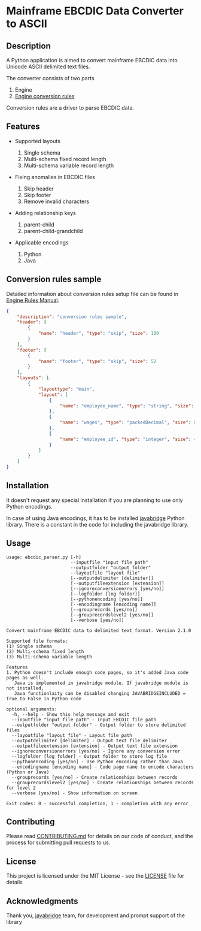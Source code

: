 # Mainframe EBCDIC Data Converter to ASCII

## Description
A Python application is aimed to convert mainframe EBCDIC data into Unicode ASCII delimited text files. 

The converter consists of two parts
1. Engine
2. [Engine conversion rules](https://github.com/larandvit/ebcdic-parser/blob/master/docs/engine_rules_manual.md)
 
Conversion rules are a driver to parse EBCDIC data.

## Features

* Supported layouts
    1. Single schema
    2. Multi-schema fixed record length
    3. Multi-schema variable record length
 
* Fixing anomalies in EBCDIC files
    1. Skip header
    2. Skip footer
    3. Remove invalid characters
  
* Adding relationship keys
    1. parent-child
    2. parent-child-grandchild
     
* Applicable encodings
    1. Python
    2. Java

## Conversion rules sample
Detailed information about conversion rules setup file can be found in [Engine Rules Manual](https://github.com/larandvit/ebcdic-parser/blob/master/docs/engine_rules_manual.md).
```json
{
    "description": "conversion rules sample",
    "header": [
        {
            "name": "header", "type": "skip", "size": 100
        }
    ],
    "footer": [
        {
            "name": "footer", "type": "skip", "size": 52
        }
    ],
    "layouts": [
        {
            "layouttype": "main",
            "layout": [
                {
                    "name": "employee_name", "type": "string", "size": 55
                },
                {
                    "name": "wages", "type": "packedDecimal", "size": 8
                },
                {
                    "name": "employee_id", "type": "integer", "size": 4
                }
            ]
        }
    ]
}
```

## Installation
It doesn't request any special installation if you are planning to use only Python encodings.

In case of using Java encodings, it has to be installed [javabridge](https://pypi.org/project/javabridge/) Python library. There is a constant in the code for including the javabridge library.

## Usage
```
usage: ebcdic_parser.py [-h] 
                        --inputfile "input file path" 
                        --outputfolder "output folder" 
                        --layoutfile "layout file"
                        [--outputdelimiter [delimiter]]
                        [--outputfileextension [extension]]
                        [--ignoreconversionerrors [yes/no]]
                        [--logfolder [log folder]]
                        [--pythonencoding [yes/no]]
                        [--encodingname [encoding name]]
                        [--grouprecords [yes/no]]
                        [--grouprecordslevel2 [yes/no]]
                        [--verbose [yes/no]]

Convert mainframe EBCDIC data to delimited text format. Version 2.1.0

Supported file formats:
(1) Single schema
(2) Multi-schema fixed length
(3) Multi-schema variable length

Features
1. Python doesn't include enough code pages, so it's added Java code pages as well.
   Java is implemented in javabridge module. If javabridge module is not installed, 
   Java functionlaity can be disabled changing JAVABRIDGEINCLUDED = True to False in Python code

optional arguments:
  -h, --help - Show this help message and exit
  --inputfile "input file path" - Input EBCDIC file path
  --outputfolder "output folder" - Output folder to store delimited files
  --layoutfile "layout file" - Layout file path
  --outputdelimiter [delimiter] - Output text file delimiter
  --outputfileextension [extension] - Output text file extension
  --ignoreconversionerrors [yes/no] - Ignore any conversion error
  --logfolder [log folder] - Output folder to store log file
  --pythonencoding [yes/no] - Use Python encoding rather than Java
  --encodingname [encoding name] - Code page name to encode characters (Python or Java)
  --grouprecords [yes/no] - Create relationships between records
  --grouprecordslevel2 [yes/no] - Create relationships between records for level 2
  --verbose [yes/no] - Show information on screen
  
Exit codes: 0 - successful completion, 1 - completion with any error
```

## Contributing
Please read [CONTRIBUTING.md](https://github.com/larandvit/ebcdic-parser/blob/master/CONTRIBUTING.md) for details on our code of conduct, and the process for submitting pull requests to us.
 
## License
This project is licensed under the MIT License - see the [LICENSE](https://github.com/larandvit/ebcdic-parser/blob/master/LICENSE) file for details

## Acknowledgments
Thank you, [javabridge](https://pypi.org/project/javabridge/)  team, for development and prompt support of the library
